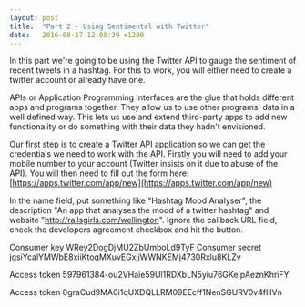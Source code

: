 ```yaml
---
layout: post
title:  "Part 2 - Using Sentimental with Twitter"
date:   2016-08-27 12:08:39 +1200
---
```


In this part we're going to be using the Twitter API to gauge the sentiment of recent tweets in a hashtag. For this to work, you will either need to create a twitter account or already have one.

APIs or Application Programming Interfaces are the glue that holds different apps and programs together. They allow us to use other programs' data in a well defined way. This lets us use and extend third-party apps to add new functionality or do something with their data they hadn't envisioned.

Our first step is to create a Twitter API application so we can get the credentials we need to work with the API. Firstly you will need to add your mobile number to your account (Twitter insists on it due to abuse of the API). You will then need to fill out the form here: [https://apps.twitter.com/app/new](https://apps.twitter.com/app/new)

In the name field, put something like "Hashtag Mood Analyser", the description "An app that analyses the mood of a twitter hashtag" and website "http://railsgirls.com/wellington". Ignore the callback URL field, check the developers agreement checkbox and hit the button.

Consumer key	WRey2DogDjMU2ZbUmboLd9TyF
Consumer secret jgsiYcalYMWbE8xiiKtoqMXuvEGxjjWWNKEMj4730Rxlu8KLZv

Access token 	597961384-ou2VHaie59Ul1RDXbLN5yiu76GKeIpAeznKhriFY

Access token 0graCud9MA0i1qUXDQLLRM09EEcff1NenSGURV0v4fHVn
